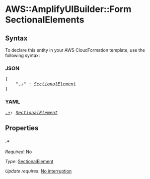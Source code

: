 # AWS::AmplifyUIBuilder::Form SectionalElements

## Syntax

To declare this entity in your AWS CloudFormation template, use the following syntax:

### JSON

<pre>
{
    "<a href="#.+" title=".+">.+</a>" : <i><a href="sectionalelement.md">SectionalElement</a></i>
}
</pre>

### YAML

<pre>
<a href="#.+" title=".+">.+</a>: <i><a href="sectionalelement.md">SectionalElement</a></i>
</pre>

## Properties

#### \.+

_Required_: No

_Type_: <a href="sectionalelement.md">SectionalElement</a>

_Update requires_: [No interruption](https://docs.aws.amazon.com/AWSCloudFormation/latest/UserGuide/using-cfn-updating-stacks-update-behaviors.html#update-no-interrupt)
